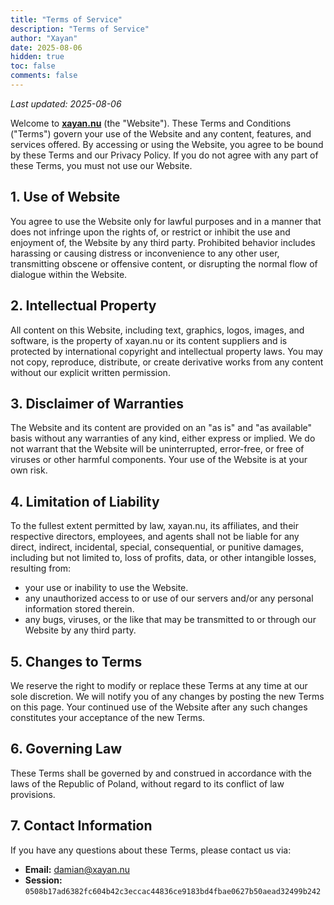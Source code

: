 ```yaml
---
title: "Terms of Service"
description: "Terms of Service"
author: "Xayan"
date: 2025-08-06
hidden: true
toc: false
comments: false
---
```


*Last updated: 2025-08-06*

Welcome to **[xayan.nu](https://xayan.nu/)** (the "Website"). These Terms and Conditions ("Terms") govern your use of the Website and any content, features, and services offered. By accessing or using the Website, you agree to be bound by these Terms and our Privacy Policy. If you do not agree with any part of these Terms, you must not use our Website.

## 1. Use of Website

You agree to use the Website only for lawful purposes and in a manner that does not infringe upon the rights of, or restrict or inhibit the use and enjoyment of, the Website by any third party. Prohibited behavior includes harassing or causing distress or inconvenience to any other user, transmitting obscene or offensive content, or disrupting the normal flow of dialogue within the Website.

## 2. Intellectual Property

All content on this Website, including text, graphics, logos, images, and software, is the property of xayan.nu or its content suppliers and is protected by international copyright and intellectual property laws. You may not copy, reproduce, distribute, or create derivative works from any content without our explicit written permission.

## 3. Disclaimer of Warranties

The Website and its content are provided on an "as is" and "as available" basis without any warranties of any kind, either express or implied. We do not warrant that the Website will be uninterrupted, error-free, or free of viruses or other harmful components. Your use of the Website is at your own risk.

## 4. Limitation of Liability

To the fullest extent permitted by law, xayan.nu, its affiliates, and their respective directors, employees, and agents shall not be liable for any direct, indirect, incidental, special, consequential, or punitive damages, including but not limited to, loss of profits, data, or other intangible losses, resulting from:

* your use or inability to use the Website.
* any unauthorized access to or use of our servers and/or any personal information stored therein.
* any bugs, viruses, or the like that may be transmitted to or through our Website by any third party.

## 5. Changes to Terms

We reserve the right to modify or replace these Terms at any time at our sole discretion. We will notify you of any changes by posting the new Terms on this page. Your continued use of the Website after any such changes constitutes your acceptance of the new Terms.

## 6. Governing Law

These Terms shall be governed by and construed in accordance with the laws of the Republic of Poland, without regard to its conflict of law provisions.

## 7. Contact Information

If you have any questions about these Terms, please contact us via:
* **Email:** [damian@xayan.nu](mailto:damian@xayan.nu)
* **Session:** `0508b17ad6382fc604b42c3eccac44836ce9183bd4fbae0627b50aead32499b242`

